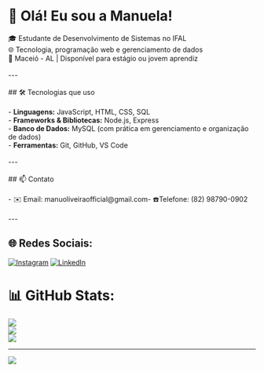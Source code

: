 # 👋 Olá! Eu sou a Manuela!
🎓 Estudante de Desenvolvimento de Sistemas no IFAL  <br>🌐 Tecnologia, programação web e gerenciamento de dados <br>📍 Maceió - AL | Disponível para estágio ou jovem aprendiz <br><br>---<br><br>## 🛠️ Tecnologias que uso<br><br>- **Linguagens:** JavaScript, HTML, CSS, SQL  <br>- **Frameworks & Bibliotecas:** Node.js, Express  <br>- **Banco de Dados:** MySQL (com prática em gerenciamento e organização de dados)  <br>- **Ferramentas:** Git, GitHub, VS Code  <br><br>---<br><br>## 📫 Contato<br><br>- ✉️ Email: manuoliveiraofficial@gmail.com- ☎️Telefone:  (82) 98790-0902<br><br>---<br>


## 🌐 Redes Sociais:
[![Instagram](https://img.shields.io/badge/Instagram-%23E4405F.svg?logo=Instagram&logoColor=white)](https://instagram.com/ellamylley_) [![LinkedIn](https://img.shields.io/badge/LinkedIn-%230077B5.svg?logo=linkedin&logoColor=white)](https://linkedin.com/in/manuela-de-oliveira-rodrigues-449669352) 
# 📊 GitHub Stats:
![](https://github-readme-stats.vercel.app/api?username=manuoliveiraofficial&theme=dark&hide_border=false&include_all_commits=false&count_private=false)<br/>
![](https://nirzak-streak-stats.vercel.app/?user=manuoliveiraofficial&theme=dark&hide_border=false)<br/>
![](https://github-readme-stats.vercel.app/api/top-langs/?username=manuoliveiraofficial&theme=dark&hide_border=false&include_all_commits=false&count_private=false&layout=compact)

---
[![](https://visitcount.itsvg.in/api?id=manuoliveiraofficial&icon=0&color=0)](https://visitcount.itsvg.in)

